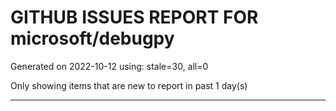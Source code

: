 
# GITHUB ISSUES REPORT FOR microsoft/debugpy


Generated on 2022-10-12 using: stale=30, all=0


Only showing items that are new to report in past 1 day(s)


---
